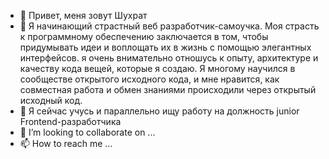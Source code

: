 - 👋 Привет, меня зовут Шухрат
- 👀 Я начинающий страстный веб разработчик-самоучка. Моя страсть к программному обеспечению заключается в том, чтобы придумывать идеи и воплощать их в жизнь с помощью элегантных интерфейсов. я очень внимательно отношусь к опыту, архитектуре и качеству кода вещей, которые я создаю. Я многому научился в сообществе открытого исходного кода, и мне нравится, как совместная работа и обмен знаниями происходили через открытый исходный код.
- 🌱 Я сейчас учусь и параллельно ищу работу на должность junior Frontend-разработчика
- 💞️ I’m looking to collaborate on ...
- 📫 How to reach me ...

<!---
Shukhrat90/Shukhrat90 is a ✨ special ✨ repository because its `README.md` (this file) appears on your GitHub profile.
You can click the Preview link to take a look at your changes.
--->
